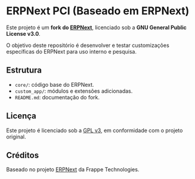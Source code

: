 # ERPNext PCI (Baseado em ERPNext)

Este projeto é um **fork do [ERPNext](https://github.com/frappe/erpnext)**, licenciado sob a **GNU General Public License v3.0**.

O objetivo deste repositório é desenvolver e testar customizações específicas do ERPNext para uso interno e pesquisa.

## Estrutura
- `core/`: código base do ERPNext.
- `custom_app/`: módulos e extensões adicionadas.
- `README.md`: documentação do fork.

## Licença
Este projeto é licenciado sob a [GPL v3](./LICENSE), em conformidade com o projeto original.

## Créditos
Baseado no projeto [ERPNext](https://github.com/frappe/erpnext) da Frappe Technologies.
